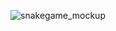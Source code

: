 ![snakegame_mockup](https://github.com/user-attachments/assets/1ccaba6a-189e-43a3-b565-84b2f6dfc35d)
